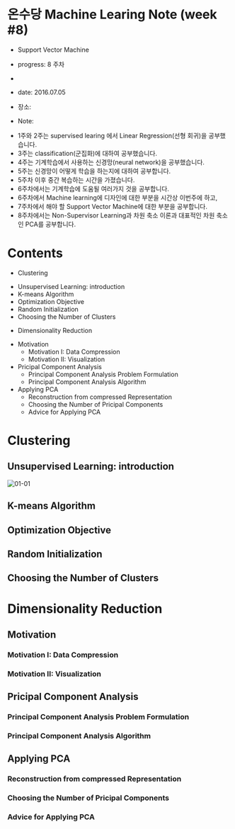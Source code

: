 # 온수당 Machine Learing Note (week #8)
* Support Vector Machine
* progress: 8 주차
*
* date: 2016.07.05
* 장소: 

* Note:
 - 1주와 2주는 supervised learing 에서 Linear Regression(선형 회귀)을 공부했습니다.
 - 3주는 classification(군집화)에 대하여 공부했습니다.
 - 4주는 기계학습에서 사용하는 신경망(neural network)을 공부했습니다.
 - 5주는 신경망이 어떻게 학습을 하는지에 대하여 공부합니다.
 - 5주차 이후 중간 복습하는 시간을 가졌습니다. 
 - 6주차에서는 기계학습에 도움될 여러가지 것을 공부합니다. 
 - 6주차에서 Machine learning에 디자인에 대한 부분을 시간상 이번주에 하고,
 - 7주차에서 해야 할 Support Vector Machine에 대한 부분을 공부합니다.
 - 8주차에서는 Non-Supervisor Learning과 차원 축소 이론과 대표적인 차원 축소인 PCA를 공부합니다. 

# Contents
* Clustering
 - Unsupervised Learning: introduction
 - K-means Algorithm
 - Optimization Objective
 - Random Initialization
 - Choosing the Number of Clusters

* Dimensionality Reduction
 - Motivation
   - Motivation I: Data Compression
   - Motivation II: Visualization
 - Pricipal Component Analysis
   - Principal Component Analysis Problem Formulation
   - Principal Component Analysis Algorithm
 - Applying PCA
   - Reconstruction from compressed Representation
   - Choosing the Number of Pricipal Components
   - Advice for Applying PCA
# Clustering

## Unsupervised Learning: introduction
![01-01](https://github.com/hephaex/ML_class/blob/master/week8/week8_01_Clust_01.png)

## K-means Algorithm
## Optimization Objective
## Random Initialization
## Choosing the Number of Clusters

# Dimensionality Reduction
## Motivation

### Motivation I: Data Compression
### Motivation II: Visualization

## Pricipal Component Analysis
### Principal Component Analysis Problem Formulation
### Principal Component Analysis Algorithm

## Applying PCA
### Reconstruction from compressed Representation
### Choosing the Number of Pricipal Components
### Advice for Applying PCA




